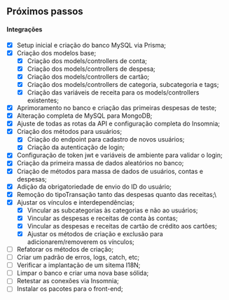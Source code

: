 ## Próximos passos

#### Integrações

- [x] Setup inicial e criação do banco MySQL via Prisma;
- [x] Criação dos modelos base;
    - [x] Criação dos models/controllers de conta;
    - [x] Criação dos models/controllers de despesa;
    - [x] Criação dos models/controllers de cartão;
    - [x] Criação dos models/controllers de categoria, subcategoria e tags;
    - [x] Criação das variáveis de receita para os models/controllers existentes;
- [x] Aprimoramento no banco e criação das primeiras despesas de teste;
- [x] Alteração completa de MySQL para MongoDB;
- [x] Ajuste de todas as rotas da API e configuração completa do Insomnia;
- [x] Criação dos métodos para usuários;
    - [x] Criação do endpoint para cadastro de novos usuários;
    - [x] Criação da autenticação de login;
- [x] Configuração de token jwt e variáveis de ambiente para validar o login;
- [x] Criação da primeira massa de dados aleatórios no banco;
- [x] Criação de métodos para massa de dados de usuários, contas e despesas;
- [x] Adição da obrigatoriedade de envio do ID do usuário;
- [x] Remoção do tipoTransação tanto das despesas quanto das receitas;\
- [x] Ajustar os vínculos e interdependências;
    - [x] Vincular as subcategorias às categorias e não ao usuários;
    - [x] Vincular as despesas e receitas de conta às contas;
    - [x] Vincular as despesas e receitas de cartão de crédito aos cartões;
    - [x] Ajustar os métodos de criação e exclusão para adicionarem/removerem os vínculos;
- [ ] Refatorar os métodos de criação;
- [ ] Criar um padrão de erros, logs, catch, etc;
- [ ] Verificar a implantação de um sitema I18N;
- [ ] Limpar o banco e criar uma nova base sólida;
- [ ] Retestar as conexões via Insomnia;
- [ ] Instalar os pacotes para o front-end;
